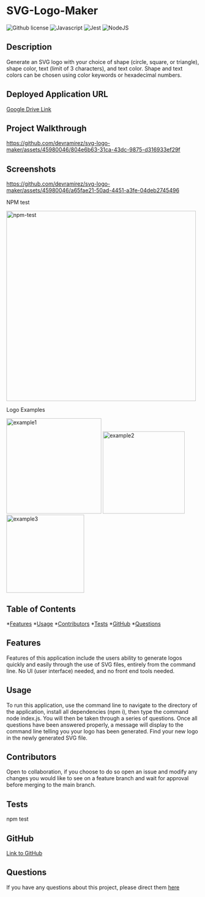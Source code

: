# SVG-Logo-Maker
![Github license](https://img.shields.io/badge/license-MIT-blue.svg)
![Javascript](https://img.shields.io/badge/JavaScript-F7DF1E?style=for-the-badge&logo=javascript&logoColor=black)
![Jest](https://img.shields.io/badge/Jest-323330?style=for-the-badge&logo=Jest&logoColor=white)
![NodeJS](https://img.shields.io/badge/node.js-6DA55F?style=for-the-badge&logo=node.js&logoColor=white)
## Description
Generate an SVG logo with your choice of shape (circle, square, or triangle), shape color, text (limit of 3 characters), and text color. Shape and text colors can be chosen using color keywords or hexadecimal numbers.
## Deployed Application URL
[Google Drive Link](https://drive.google.com/file/d/1rANiVQh3vDDwYuE8Pb5TRNqp3-hAD1as/view)

## Project Walkthrough


https://github.com/devramirez/svg-logo-maker/assets/45980046/804e6b63-31ca-43dc-9875-d316933ef29f


## Screenshots

https://github.com/devramirez/svg-logo-maker/assets/45980046/a65fae21-50ad-4451-a3fe-04deb2745496

NPM test

<img width="495" alt="npm-test" src="https://github.com/devramirez/svg-logo-maker/assets/45980046/3c9eb408-c534-4a08-96f7-a4ba08b99671">


Logo Examples

<img width="248" alt="example1" src="https://github.com/devramirez/svg-logo-maker/assets/45980046/1c79b5e5-6417-4fdb-a164-f05cc48b24b9">
<img width="214" alt="example2" src="https://github.com/devramirez/svg-logo-maker/assets/45980046/8c10158c-da3c-425b-a98a-24ded1ff8a48">
<img width="203" alt="example3" src="https://github.com/devramirez/svg-logo-maker/assets/45980046/d69513de-061e-44dd-9b66-0d3d65ba9fa7">

## Table of Contents
*[Features](#features)
*[Usage](#usage)
*[Contributors](#contributors)
*[Tests](#tests)
*[GitHub](#user)
*[Questions](#email)
## Features
Features of this application include the users ability to generate logos quickly and easily through the use of SVG files, entirely from the command line. No UI (user interface) needed, and no front end tools needed.
## Usage
To run this application, use the command line to navigate to the directory of the application, install all dependencies (npm i), then type the command node index.js. You will then be taken through a series of questions. Once all questions have been answered properly, a message will display to the command line telling you your logo has been generated. Find your new logo in the newly generated SVG file.
## Contributors
Open to collaboration, if you choose to do so open an issue and modify any changes you would like to see on a feature branch and wait for approval before merging to the main branch.
## Tests
npm test
## GitHub
[Link to GitHub](https://github.com/devramirez)
## Questions
If you have any questions about this project, please direct them [here](mailto:aramirezdev1@gmail.com)
